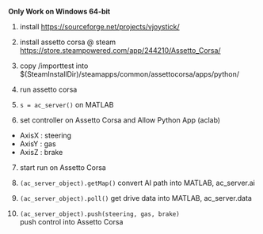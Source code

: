 __Only Work on Windows 64-bit__

1. install https://sourceforge.net/projects/vjoystick/

2. install assetto corsa @ steam https://store.steampowered.com/app/244210/Assetto_Corsa/

3. copy /importtest into $(SteamInstallDir)/steamapps/common/assettocorsa/apps/python/

4. run assetto corsa

5. ```s = ac_server()```
 on MATLAB

6. set controller on Assetto Corsa and Allow Python App (aclab)
- AxisX : steering
- AxisY : gas
- AxisZ : brake

7. start run on Assetto Corsa

8. ```(ac_server_object).getMap()``` 
convert AI path into MATLAB, ac_server.ai

9. ```(ac_server_object).poll()```
get drive data into MATLAB, ac_server.data

10. ```(ac_server_object).push(steering, gas, brake)```  
push control into Assetto Corsa